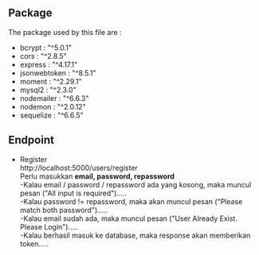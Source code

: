 ## Package

The package used by this file are :
- bcrypt        : "^5.0.1"
- cors          : "^2.8.5"
- express       : "^4.17.1"
- jsonwebtoken  : "^8.5.1"
- moment        : "^2.29.1"
- mysql2        : "^2.3.0"
- nodemailer    : "^6.6.3"
- nodemon       : "^2.0.12"
- sequelize     : "^6.6.5"
  
  
## Endpoint

- Register  
http://localhost:5000/users/register  
Perlu masukkan <b>email, password, repassword</b>  
-Kalau email / password / repassword ada yang kosong, maka muncul pesan ("All input is required").....  
-Kalau password != repassword, maka akan muncul pesan ("Please match both password").....  
-Kalau email sudah ada, maka muncul pesan ("User Already Exist. Please Login").....  
-Kalau berhasil masuk ke database, maka response akan memberikan token.....